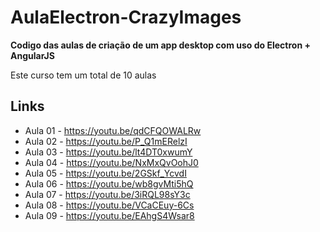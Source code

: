 # AulaElectron-CrazyImages

**Codigo das aulas de criação de um app desktop com uso do Electron + AngularJS**

Este curso tem um total de 10 aulas

## Links
- Aula 01 - https://youtu.be/qdCFQOWALRw
- Aula 02 - https://youtu.be/P_Q1mERelzI
- Aula 03 - https://youtu.be/lt4DT0xwumY
- Aula 04 - https://youtu.be/NxMxQvOohJ0
- Aula 05 - https://youtu.be/2GSkf_YcvdI
- Aula 06 - https://youtu.be/wb8gvMti5hQ
- Aula 07 - https://youtu.be/3iRQL98sY3c
- Aula 08 - https://youtu.be/VCaCEuy-6Cs
- Aula 09 - https://youtu.be/EAhgS4Wsar8
